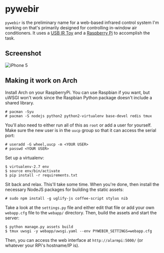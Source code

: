 # pywebir

`pywebir` is the preliminary name for a web-based infrared control system I'm
working on that's primarily designed for controlling in-window air
conditioners. It uses a [USB IR
Toy](http://dangerousprototypes.com/docs/USB_Infrared_Toy) and a [Raspberry
Pi](http://www.raspberrypi.org/) to accomplish the task.

## Screenshot

![iPhone 5](http://wyattanderson.github.io/pywebir/screenshot.png)

## Making it work on Arch

Install Arch on your RaspberryPi. You can use Raspbian if you want, but uWSGI
won't work since the Raspbian Python package doesn't include a shared library.

    # pacman -Syu
    # pacman -S nodejs python2 python2-virtualenv base-devel redis tmux

You'll also need to either run all of this as `root` or add a user for
yourself. Make sure the new user is in the `uucp` group so that it can access
the serial port:

    # useradd -G wheel,uucp -m <YOUR USER>
    # passwd <YOUR USER>

Set up a virtualenv:

    $ virtualenv-2.7 env
    $ source env/bin/activate
    $ pip install -r requirements.txt

Sit back and relax. This'll take some time. When you're done, then install the
necessary NodeJS packages for building the static assets:

    # sudo npm install -g uglify-js coffee-script stylus nib

Take a look at the `settings.py` file and either edit that file or add your
own `webapp.cfg` file to the `webapp/` directory. Then, build the assets and
start the server:

    $ python manage.py assets build
    $ tmux uwsgi -y webapp/uwsgi.yaml --env PYWEBIR_SETTINGS=webapp.cfg

Then, you can access the web interface at `http://alarmpi:5000/` (or whatever
your RPi's hostname/IP is).
